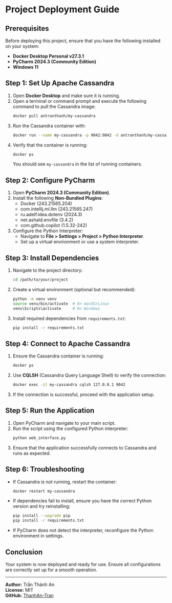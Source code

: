 # Project Deployment Guide

## Prerequisites
Before deploying this project, ensure that you have the following installed on your system:
- **Docker Desktop Personal v27.3.1**
- **PyCharm 2024.3 (Community Edition)**
- **Windows 11**

## Step 1: Set Up Apache Cassandra
1. Open **Docker Desktop** and make sure it is running.
2. Open a terminal or command prompt and execute the following command to pull the Cassandra image:
   ```sh
   docker pull antranthanh/my-cassandra
   ```
3. Run the Cassandra container with:
   ```sh
   docker run --name my-cassandra -p 9042:9042 -d antranthanh/my-cassandra
   ```
4. Verify that the container is running:
   ```sh
   docker ps
   ```
   You should see `my-cassandra` in the list of running containers.

## Step 2: Configure PyCharm
1. Open **PyCharm 2024.3 (Community Edition)**.
2. Install the following **Non-Bundled Plugins**:
   - Docker (243.21565.204)
   - com.intellij.ml.llm (243.21565.247)
   - ru.adelf.idea.dotenv (2024.3)
   - net.ashald.envfile (3.4.2)
   - com.github.copilot (1.5.32-242)
3. Configure the Python Interpreter:
   - Navigate to **File > Settings > Project > Python Interpreter**.
   - Set up a virtual environment or use a system interpreter.

## Step 3: Install Dependencies
1. Navigate to the project directory:
   ```sh
   cd /path/to/your/project
   ```
2. Create a virtual environment (optional but recommended):
   ```sh
   python -m venv venv
   source venv/bin/activate  # On macOS/Linux
   venv\Scripts\activate     # On Windows
   ```
3. Install required dependencies from `requirements.txt`:
   ```sh
   pip install -r requirements.txt
   ```

## Step 4: Connect to Apache Cassandra
1. Ensure the Cassandra container is running:
   ```sh
   docker ps
   ```
2. Use **CQLSH** (Cassandra Query Language Shell) to verify the connection:
   ```sh
   docker exec -it my-cassandra cqlsh 127.0.0.1 9042
   ```
3. If the connection is successful, proceed with the application setup.

## Step 5: Run the Application
1. Open PyCharm and navigate to your main script.
2. Run the script using the configured Python interpreter:
   ```sh
   python web_interface.py
   ```
3. Ensure that the application successfully connects to Cassandra and runs as expected.

## Step 6: Troubleshooting
- If Cassandra is not running, restart the container:
  ```sh
  docker restart my-cassandra
  ```
- If dependencies fail to install, ensure you have the correct Python version and try reinstalling:
  ```sh
  pip install --upgrade pip
  pip install -r requirements.txt
  ```
- If PyCharm does not detect the interpreter, reconfigure the Python environment in settings.

## Conclusion
Your system is now deployed and ready for use. Ensure all configurations are correctly set up for a smooth operation.

---

**Author:** Trần Thành An  
**License:** MIT  
**GitHub:** [ThanhAn-Tran](https://github.com/ThanhAn-Tran)

